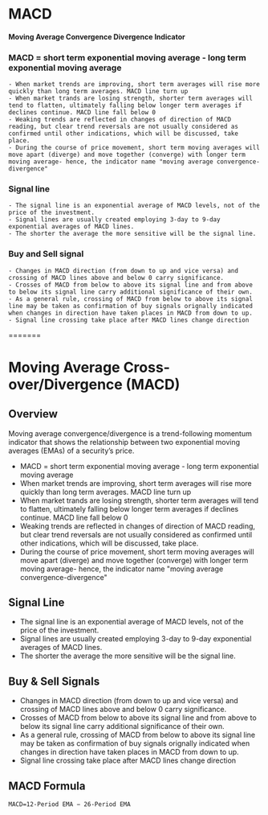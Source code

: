 
# MACD
#### Moving Average Convergence Divergence Indicator 
### MACD = short term exponential moving average - long term exponential moving average
    - When market trends are improving, short term averages will rise more quickly than long term averages. MACD line turn up
    - When market trands are losing strength, shorter term averages will tend to flatten, ultimately falling below longer term averages if declines continue. MACD line fall below 0
    - Weaking trends are reflected in changes of direction of MACD reading, but clear trend reversals are not usually considered as confirmed until other indications, which will be discussed, take place.
    - During the course of price movement, short term moving averages will move apart (diverge) and move together (converge) with longer term moving average- hence, the indicator name "moving average convergence-divergence"
### Signal line
    - The signal line is an exponential average of MACD levels, not of the price of the investment. 
    - Signal lines are usually created employing 3-day to 9-day exponential averages of MACD lines.
    - The shorter the average the more sensitive will be the signal line.
### Buy and Sell signal
    - Changes in MACD direction (from down to up and vice versa) and crossing of MACD lines above and below 0 carry significance.
    - Crosses of MACD from below to above its signal line and from above to below its signal line carry additional significance of their own.
    - As a general rule, crossing of MACD from below to above its signal line may be taken as confirmation of buy signals orignally indicated when changes in direction have taken places in MACD from down to up.
    - Signal line crossing take place after MACD lines change direction
=======
# Moving Average Cross-over/Divergence (MACD)


## Overview

Moving average convergence/divergence is a trend-following momentum indicator that shows the relationship between two exponential moving averages (EMAs) of a security’s price.
- MACD = short term exponential moving average - long term exponential moving average
- When market trends are improving, short term averages will rise more quickly than long term averages. MACD line turn up
- When market trands are losing strength, shorter term averages will tend to flatten, ultimately falling below longer term averages if declines continue. MACD line fall below 0
- Weaking trends are reflected in changes of direction of MACD reading, but clear trend reversals are not usually considered as confirmed until other indications, which will be discussed, take place.
- During the course of price movement, short term moving averages will move apart (diverge) and move together (converge) with longer term moving average- hence, the indicator name "moving average convergence-divergence"

## Signal Line
  - The signal line is an exponential average of MACD levels, not of the price of the investment. 
  - Signal lines are usually created employing 3-day to 9-day exponential averages of MACD lines.
  - The shorter the average the more sensitive will be the signal line.

## Buy & Sell Signals
- Changes in MACD direction (from down to up and vice versa) and crossing of MACD lines above and below 0 carry significance.
- Crosses of MACD from below to above its signal line and from above to below its signal line carry additional significance of their own.
- As a general rule, crossing of MACD from below to above its signal line may be taken as confirmation of buy signals orignally indicated when changes in direction have taken places in MACD from down to up.
- Signal line crossing take place after MACD lines change direction

## MACD Formula

~~~
MACD=12-Period EMA − 26-Period EMA
~~~

